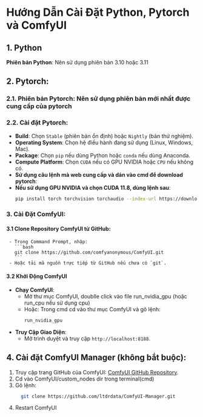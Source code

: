 # Hướng Dẫn Cài Đặt Python, Pytorch và ComfyUI

## 1. Python

**Phiên bản Python**: Nên sử dụng phiên bản 3.10 hoặc 3.11

## 2. Pytorch:
  ### 2.1. Phiên bản Pytorch: Nên sử dụng phiên bản mới nhất được cung cấp của pytorch
  ### 2.2. Cài đặt Pytorch:
  - **Build**: Chọn `Stable` (phiên bản ổn định) hoặc `Nightly` (bản thử nghiệm).
  - **Operating System**: Chọn hệ điều hành đang sử dụng (Linux, Windows, Mac).
  - **Package**: Chọn `pip` nếu dùng Python hoặc `conda` nếu dùng Anaconda.
  - **Compute Platform**: Chọn `CUDA` nếu có GPU NVIDIA hoặc `CPU` nếu không có.
  - **Sử dụng câu lệnh mà web cung cấp và dán vào cmd để download pytorch**:
  - **Nếu sử dụng GPU NVIDIA và chọn CUDA 11.8, dùng lệnh sau**:
    ```bash
    pip install torch torchvision torchaudio --index-url https://download.pytorch.org/whl/cu118
     ```
### 3. Cài Đặt ComfyUI:
  #### 3.1 **Clone Repository ComfyUI từ GitHub**:
     - Trong Command Prompt, nhập:
       ```bash
       git clone https://github.com/comfyanonymous/ComfyUI.git
       ```
     - Hoặc tải mã nguồn trực tiếp từ GitHub nếu chưa có `git`.

  #### 3.2 Khởi Động ComfyUI
  
  - **Chạy ComfyUI**:
     - Mở thư mục ComfyUI, doublle click vào file run_nvidia_gpu (hoặc run_cpu nếu sử dụng cpu)
     - Hoặc: Trong cmd cd vào thư mục ComfyUI và gõ lệnh:
       ```bash
       run_nvidia_gpu
       ```
  - **Truy Cập Giao Diện**:
     - Mở trình duyệt và truy cập `http://localhost:8188`.

## 4. Cài đặt ComfyUI Manager (không bắt buộc):
  1. Truy cập trang GitHub của ComfyUI: [ComfyUI GitHub Repository](https://github.com/comfyanonymous/ComfyUI).
  2. Cd vào ComfyUI/custom_nodes dir trong terminal(cmd)
  3. Gõ lệnh:
     ```bash
       git clone https://github.com/ltdrdata/ComfyUI-Manager.git
     ```
  4. Restart ComfyUI
